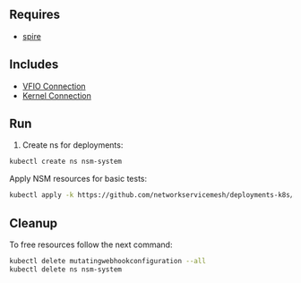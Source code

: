 ## Requires

- [spire](../spire)

## Includes

- [VFIO Connection](../use-cases/Vfio2Noop)
- [Kernel Connection](../use-cases/SriovKernel2Noop)

## Run

1. Create ns for deployments:
```bash
kubectl create ns nsm-system
```

Apply NSM resources for basic tests:
```bash
kubectl apply -k https://github.com/networkservicemesh/deployments-k8s/examples/sriov?ref=5773d855249c4bf8d01f3141636a35b111d962ff
```

## Cleanup

To free resources follow the next command:
```bash
kubectl delete mutatingwebhookconfiguration --all
kubectl delete ns nsm-system
```
